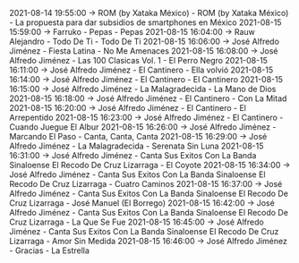 2021-08-14 19:55:00 -> ROM (by Xataka México) - ROM (by Xataka México) - La propuesta para dar subsidios de smartphones en México
2021-08-15 15:59:00 -> Farruko - Pepas - Pepas
2021-08-15 16:04:00 -> Rauw Alejandro - Todo De Ti - Todo De Ti
2021-08-15 16:06:00 -> José Alfredo Jiménez - Fiesta Latina - No Me Amenaces
2021-08-15 16:08:00 -> José Alfredo Jiménez - Las 100 Clasicas Vol. 1 - El Perro Negro
2021-08-15 16:11:00 -> José Alfredo Jiménez - El Cantinero - Ella volvió
2021-08-15 16:14:00 -> José Alfredo Jiménez - El Cantinero - El Cantinero
2021-08-15 16:15:00 -> José Alfredo Jiménez - La Malagradecida - La Mano de Dios
2021-08-15 16:18:00 -> José Alfredo Jiménez - El Cantinero - Con La Mitad
2021-08-15 16:20:00 -> José Alfredo Jiménez - El Cantinero - El Arrepentido
2021-08-15 16:23:00 -> José Alfredo Jiménez - El Cantinero - Cuando Juegue El Albur
2021-08-15 16:26:00 -> José Alfredo Jiménez - Marcando El Paso - Canta, Canta, Canta
2021-08-15 16:29:00 -> José Alfredo Jiménez - La Malagradecida - Serenata Sin Luna
2021-08-15 16:31:00 -> José Alfredo Jiménez - Canta Sus Exitos Con La Banda Sinaloense El Recodo De Cruz Lizarraga - El Coyote
2021-08-15 16:34:00 -> José Alfredo Jiménez - Canta Sus Exitos Con La Banda Sinaloense El Recodo De Cruz Lizarraga - Cuatro Caminos
2021-08-15 16:37:00 -> José Alfredo Jiménez - Canta Sus Exitos Con La Banda Sinaloense El Recodo De Cruz Lizarraga - José Manuel (El Borrego)
2021-08-15 16:42:00 -> José Alfredo Jiménez - Canta Sus Exitos Con La Banda Sinaloense El Recodo De Cruz Lizarraga - La Que Se Fue
2021-08-15 16:45:00 -> José Alfredo Jiménez - Canta Sus Exitos Con La Banda Sinaloense El Recodo De Cruz Lizarraga - Amor Sin Medida
2021-08-15 16:46:00 -> José Alfredo Jiménez - Gracias - La Estrella
